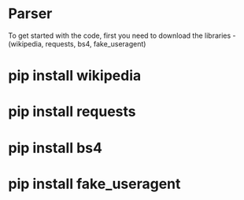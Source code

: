 # Parser


To get started with the code, first you need to download the libraries - (wikipedia, requests, bs4, fake_useragent)

#  pip install wikipedia
#  pip install requests
#  pip install bs4
#  pip install fake_useragent
